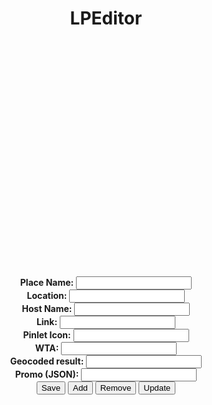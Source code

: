 
<div align="center">
<h1>LPEditor</h1>
<div id="map" style="width: 640px; height: 360px;"></div>
<br>
<form action="">
  <b>Place Name:</b>
  <input type="text" id="place">
  <br>
  <b>Location:</b>
  <input type="text" id="location">
  <br>
  <b>Host Name:</b>
  <input type="text" id="host">
  <br>
  <b>Link:</b>
  <input type="text" id="link">
  <br>
  <b>Pinlet Icon:</b>
  <input type="text" id="pinlet">
  <br>
  <b>WTA:</b>
  <input type="text" id="wta">
  <br>
  <b>Geocoded result:</b>
  <input type="text" id="town">
  <br>
  <b>Promo (JSON):</b>
  <input type="text" id="promo">
  <br>
  <button id="save" type="button">Save</button> 
  <button id="add" type="button">Add</button> 
  <button id="remove" type="button">Remove</button> 
  <button id="update" type="button">Update</button>
</form>
</div>

<link rel="stylesheet" href="https://unpkg.com/leaflet@latest/dist/leaflet.css" crossorigin=""/>
<style>
  .markdown-body img {
    background-color: transparent
  }
</style>
<script src="https://unpkg.com/leaflet@latest/dist/leaflet.js" crossorigin=""></script>
<script src="editormain.js"></script>
<script src="mapads.js"></script>